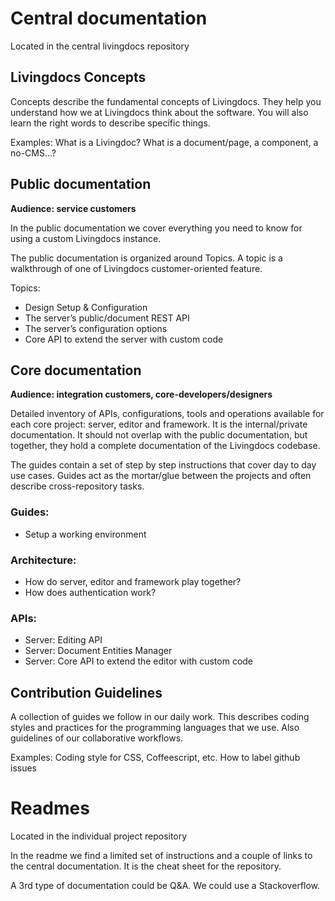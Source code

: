 # Central documentation
Located in the central livingdocs repository


## Livingdocs Concepts
Concepts describe the fundamental concepts of Livingdocs. They help you understand how we at Livingdocs think about the software. You will also learn the right words to describe specific things.


Examples:
What is a Livingdoc?
What is a document/page, a component, a no-CMS…?

## Public documentation
**Audience: service customers**

In the public documentation we cover everything you need to know for using a custom Livingdocs instance.

The public documentation is organized around Topics. A topic is a walkthrough of one of Livingdocs customer-oriented feature.

Topics:
- Design Setup & Configuration
- The server’s public/document REST API
- The server’s configuration options
- Core API to extend the server with custom code

## Core documentation
**Audience: integration customers, core-developers/designers**

Detailed inventory of APIs, configurations, tools and operations available for each core project: server, editor and framework. It is the internal/private documentation. It should not overlap with the public documentation, but together, they hold a complete documentation of the Livingdocs codebase.

The guides contain a set of step by step instructions that cover day to day use cases. Guides act as the mortar/glue between the projects and often describe cross-repository tasks.


### Guides:
- Setup a working environment

### Architecture:
- How do server, editor and framework play together?
- How does authentication work?

### APIs:
- Server: Editing API
- Server: Document Entities Manager
- Server: Core API to extend the editor with custom code

## Contribution Guidelines

A collection of guides we follow in our daily work. This describes coding styles and practices for the programming languages that we use. Also guidelines of our collaborative workflows.

Examples:
Coding style for CSS, Coffeescript, etc.
How to label github issues

# Readmes
Located in the individual project repository


In the readme we find a limited set of instructions and a couple of links to the central documentation. It is the cheat sheet for the repository.



A 3rd type of documentation could be Q&A. We could use a Stackoverflow.
